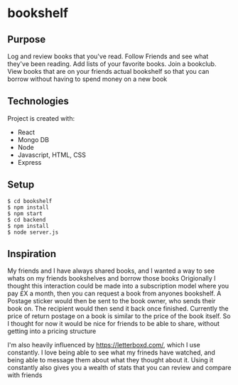 # bookshelf

## Purpose
Log and review books that you've read. Follow Friends and see what they've been reading. Add lists of your favorite books. Join a bookclub. View books that are on your friends actual bookshelf so that you can borrow without having to spend money on a new book
	
## Technologies
Project is created with:
* React 
* Mongo DB
* Node
* Javascript, HTML, CSS
* Express

	
## Setup

```
$ cd bookshelf
$ npm install
$ npm start
$ cd backend
$ npm install
$ node server.js
```

## Inspiration
My friends and I have always shared books, and I wanted a way to see whats on my friends bookshelves and borrow those books
Origionally I thought this interaction could be made into a subscription model where you pay £X a month, then you can request a book from anyones bookshelf. A Postage sticker would then be sent to the book owner, who sends their book on. The recipient would then send it back once finished. Currently the price of return postage on a book is similar to the price of the book itself. So I thought for now it would be nice for friends to be able to share, without getting into a pricing structure 

I'm also heavily influenced by https://letterboxd.com/, which I use constantly. I love being able to see what my frineds have watched, and being able to message them about what they thought about it. Using it constantly also gives you a wealth of stats that you can review and compare with friends
